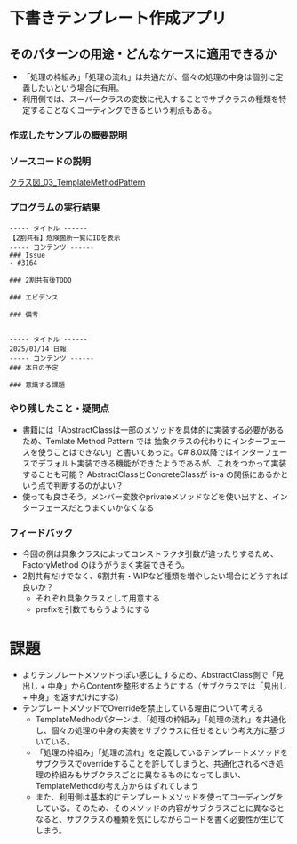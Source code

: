 # 下書きテンプレート作成アプリ
## そのパターンの用途・どんなケースに適用できるか
- 「処理の枠組み」「処理の流れ」は共通だが、個々の処理の中身は個別に定義したいという場合に有用。
- 利用側では、スーパークラスの変数に代入することでサブクラスの種類を特定することなくコーディングできるという利点もある。

### 作成したサンプルの概要説明

### ソースコードの説明
[クラス図_03_TemplateMethodPattern](https://app.diagrams.net/#G1tgGOTJkjeALWFz7hoxEG2k6krkbFmu5A#%7B%22pageId%22%3A%22y74tXuBabV9xnKSNwqQI%22%7D)

### プログラムの実行結果
```
----- タイトル ------
【2割共有】危険箇所一覧にIDを表示
----- コンテンツ ------
### Issue
- #3164

### 2割共有後TODO

### エビデンス

### 備考


----- タイトル ------
2025/01/14 日報
----- コンテンツ ------
### 本日の予定

### 意識する課題

```

### やり残したこと・疑問点
- 書籍には「AbstractClassは一部のメソッドを具体的に実装する必要があるため、Temlate Method Pattern では 抽象クラスの代わりにインターフェースを使うことはできない」と書いてあった。C# 8.0以降ではインターフェースでデフォルト実装できる機能ができたようであるが、これをつかって実装することも可能？ AbstractClassとConcreteClassが is-a の関係にあるかという点で判断するのがよい？
 - 使っても良さそう。メンバー変数やprivateメソッドなどを使い出すと、インターフェースだとうまくいかなくなる

### フィードバック
- 今回の例は具象クラスによってコンストラクタ引数が違ったりするため、FactoryMethod のほうがうまく実装できそう。
- 2割共有だけでなく、6割共有・WIPなど種類を増やしたい場合にどうすれば良いか？
  - それぞれ具象クラスとして用意する
  - prefixを引数でもらうようにする

# 課題
- よりテンプレートメソッドっぽい感じにするため、AbstractClass側で「見出し + 中身」からContentを整形するようにする（サブクラスでは「見出し + 中身」を返すだけにする）
- テンプレートメソッドでOverrideを禁止している理由について考える
  - TemplateMedhodパターンは、「処理の枠組み」「処理の流れ」を共通化し、個々の処理の中身の実装をサブクラスに任せるという考え方に基づいている。
  - 「処理の枠組み」「処理の流れ」を定義しているテンプレートメソッドをサブクラスでoverrideすることを許してしまうと、共通化されるべき処理の枠組みもサブクラスごとに異なるものになってしまい、TemplateMethodの考え方からはずれてしまう
  - また、利用側は基本的にテンプレートメソッドを使ってコーディングをしている。そのため、そのメソッドの内容がサブクラスごとに異なるとなると、サブクラスの種類を気にしながらコードを書く必要性が生じてしまう。